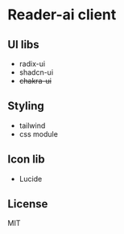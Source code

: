 # Reader-ai client

## UI libs

- radix-ui
- shadcn-ui
- ~~chakra-ui~~

## Styling

- tailwind
- css module

## Icon lib

- Lucide

## License

MIT
